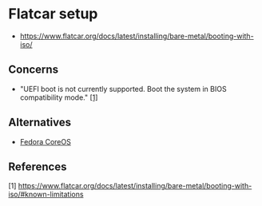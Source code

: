 # Flatcar setup

- https://www.flatcar.org/docs/latest/installing/bare-metal/booting-with-iso/

## Concerns

- "UEFI boot is not currently supported. Boot the system in BIOS compatibility mode." [\[1\]](https://www.flatcar.org/docs/latest/installing/bare-metal/booting-with-iso/#known-limitations)

## Alternatives

- [Fedora CoreOS](https://fedoraproject.org/coreos/)

## References

[1] https://www.flatcar.org/docs/latest/installing/bare-metal/booting-with-iso/#known-limitations
